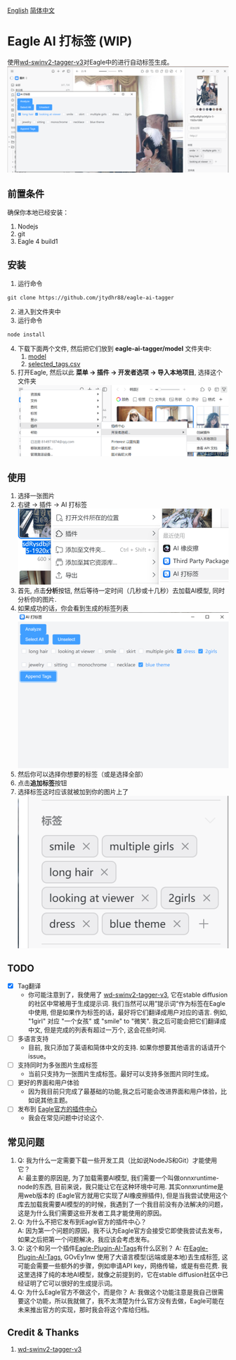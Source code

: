 [English](README.md) [简体中文](README_zh_CN.md)
# Eagle AI 打标签 (WIP)

使用[wd-swinv2-tagger-v3](https://huggingface.co/SmilingWolf/wd-swinv2-tagger-v3/)对Eagle中的进行自动标签生成。
![img.png](docs/img.png)

## 前置条件
确保你本地已经安装：
1. Nodejs
2. git
3. Eagle 4 build1

## 安装
1. 运行命令
```commandline
git clone https://github.com/jtydhr88/eagle-ai-tagger
```
2. 进入到文件夹中
3. 运行命令
```commandline
node install
```
4. 下载下面两个文件, 然后把它们放到 **eagle-ai-tagger/model** 文件夹中:
   1. [model](https://huggingface.co/SmilingWolf/wd-swinv2-tagger-v3/resolve/main/model.onnx)
   2. [selected_tags.csv](https://huggingface.co/SmilingWolf/wd-swinv2-tagger-v3/resolve/main/selected_tags.csv)
5. 打开Eagle, 然后以此 **菜单 -> 插件 -> 开发者选项 -> 导入本地项目**, 选择这个文件夹![img_4.png](docs/img_4.png)

## 使用
1. 选择一张图片
2. 右键 -> 插件 -> AI 打标签 ![img_5.png](docs/img_5.png)
3. 首先, 点击**分析**按钮, 然后等待一定时间（几秒或十几秒）去加载AI模型, 同时分析你的图片.
4. 如果成功的话，你会看到生成的标签列表![img_1.png](docs/img_1.png)
5. 然后你可以选择你想要的标签（或是选择全部）
6. 点击**追加标签**按钮
7. 选择标签这时应该就被加到你的图片上了 ![img_3.png](docs/img_3.png)

## TODO
* [x] Tag翻译
  * 你可能注意到了，我使用了 [wd-swinv2-tagger-v3](https://huggingface.co/SmilingWolf/wd-swinv2-tagger-v3/), 它在stable diffusion的社区中常被用于生成提示词. 我们当然可以用”提示词“作为标签在Eagle中使用, 但是如果作为标签的话，最好将它们翻译成用户对应的语言. 例如, "1girl" 对应 "一个女孩" 或 "smile" to "微笑". 我之后可能会把它们翻译成中文, 但是完成的列表有超过一万个, 这会花些时间. 
* [ ] 多语言支持
  * 目前, 我只添加了英语和简体中文的支持. 如果你想要其他语言的话请开个issue。
* [ ] 支持同时为多张图片生成标签
  * 当前只支持为一张图片生成标签。最好可以支持多张图片同时生成。
* [ ] 更好的界面和用户体验
  * 因为我目前只完成了最基础的功能,我之后可能会改进界面和用户体验，比如说其他主题。
* [ ] 发布到 [Eagle官方的插件中心](https://community-en.eagle.cool/plugins)
  * 我会在常见问题中讨论这个.

## 常见问题
1. Q: 我为什么一定需要下载一些开发工具（比如说NodeJS和Git）才能使用它？  
A: 最主要的原因是, 为了加载需要AI模型, 我们需要一个叫做onnxruntime-node的东西, 目前来说，我只能让它在这种环境中可用. 其实onnxruntime是用web版本的 (Eagle官方就用它实现了AI橡皮擦插件), 但是当我尝试使用这个库去加载我需要AI模型的的时候，我遇到了一个我目前没有办法解决的问题，这是为什么我们需要这些开发者工具才能使用的原因。
2. Q: 为什么不把它发布到Eagle官方的插件中心？  
A: 因为第一个问题的原因，我不认为Eagle官方会接受它即使我尝试去发布，如果之后把第一个问题解决，我应该会考虑发布。
3. Q: 这个和另一个插件[Eagle-Plugin-AI-Tags](https://github.com/GOvEy1nw/Eagle-Plugin-AI-Tags)有什么区别？
A: 在[Eagle-Plugin-AI-Tags](https://github.com/GOvEy1nw/Eagle-Plugin-AI-Tags), GOvEy1nw 使用了大语言模型(远端或是本地)去生成标签, 这可能会需要一些额外的步骤，例如申请API key，网络传输，或是有些花费. 我这里选择了纯的本地AI模型，就像之前提到的，它在stable diffusion社区中已经证明了它可以很好的生成提示词。
4. Q: 为什么Eagle官方不做这个，而是你？
A: 我做这个功能注意是我自己很需要这个功能，所以我就做了，我不太清楚为什么官方没有去做，Eagle可能在未来推出官方的实现，那时我会将这个库给归档。

## Credit & Thanks
1. [wd-swinv2-tagger-v3](https://huggingface.co/SmilingWolf/wd-swinv2-tagger-v3/)